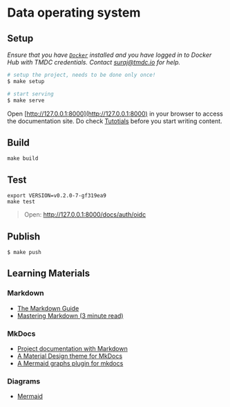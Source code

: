 # Data operating system 

## Setup
_Ensure that you have [`Docker`](https://docs.docker.com/get-docker/) installed and you have logged in to Docker Hub with TMDC credentials. Contact <suraj@tmdc.io> for help._

```sh
# setup the project, needs to be done only once!
$ make setup
```

```sh
# start serving
$ make serve
```

Open [http://127.0.0.1:8000](http://127.0.0.1:8000) in your browser to access the documentation site. Do check [Tutotials](http://127.0.0.1:8000/tutotials/writing/) before you start writing content.


## Build
```
make build
```

## Test
```
export VERSION=v0.2.0-7-gf319ea9
make test
```

> Open: http://127.0.0.1:8000/docs/auth/oidc

## Publish
```
$ make push
```

## Learning Materials
### Markdown
- [The Markdown Guide](https://www.markdownguide.org/)
- [Mastering Markdown (3 minute read)](https://guides.github.com/features/mastering-markdown/)

### MkDocs
- [Project documentation with Markdown](https://www.mkdocs.org/)
- [A Material Design theme for MkDocs](https://github.com/squidfunk/mkdocs-material)
- [A Mermaid graphs plugin for mkdocs](https://github.com/fralau/mkdocs-mermaid2-plugin)

### Diagrams
- [Mermaid](https://mermaid-js.github.io/mermaid/#/)